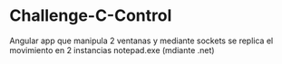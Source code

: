 # Challenge-C-Control
Angular app que manipula 2 ventanas y mediante sockets se replica el movimiento en 2 instancias notepad.exe (mdiante .net)
